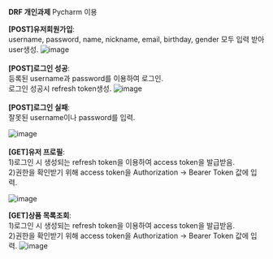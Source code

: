 **DRF 개인과제**
Pycharm 이용

**[POST]유저회원가입**:<br>
username, password, name, nickname, email, birthday, gender 모두 입력 받아 user생성.
![image](https://github.com/user-attachments/assets/757b1a3b-186e-43b2-9f00-1129d214cb13)
<br><br>
**[POST]로그인 성공**:<br>
등록된 username과 password를 이용하여 로그인.<br>
로그인 성공시 refresh token생성.
![image](https://github.com/user-attachments/assets/d96ce65a-dba0-4ae4-acea-dfd246e12f45)
<br><br>
**[POST]로그인 실패**:<br>
잘못된 username이나 password를 입력.

![image](https://github.com/user-attachments/assets/99594775-395b-4f10-a2c9-e8d6d8c4bcc1)
<br><br>
**[GET]유저 프로필**:<br>
1)로그인 시 생성되는 refresh token을 이용하여 access token을 발급받음.<br>
2)권한을 확인받기 위해 access token을 Authorization -> Bearer Token 값에 입력.

![image](https://github.com/user-attachments/assets/6e0ff5f1-2515-4f7b-a3a0-05732df9cf18)

**[GET]상품 목록조회**:<br>
1)로그인 시 생성되는 refresh token을 이용하여 access token을 발급받음.<br>
2)권한을 확인받기 위해 access token을 Authorization -> Bearer Token 값에 입력.
![image](https://github.com/user-attachments/assets/72203643-b7f8-41ad-a04b-4eaecb64729d)

